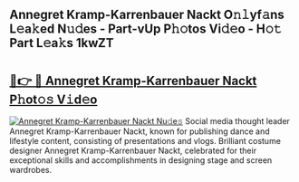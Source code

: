 ## Annegret Kramp-Karrenbauer Nackt O𝚗𝚕yf𝚊ns L𝚎a𝚔ed N𝚞𝚍es - Part-vUp P𝚑𝚘tos Vi𝚍𝚎o - H𝚘𝚝 Part L𝚎a𝚔s 1kwZT

# <h2><a href="http://kf59kb.oniu.top/?m=Annegret+Kramp-Karrenbauer+Nackt">🔗👉 🔴 Annegret Kramp-Karrenbauer Nackt P𝚑ot𝚘𝚜 V𝚒d𝚎o</a></h2>

[![Annegret Kramp-Karrenbauer Nackt Nu𝚍e𝚜](https://i.imgur.com/0qMVB7G.gif)](http://kf59kb.oniu.top/?m=Annegret+Kramp-Karrenbauer+Nackt)
Social media thought leader Annegret Kramp-Karrenbauer Nackt, known for publishing dance and lifestyle content, consisting of presentations and vlogs. Brilliant costume designer Annegret Kramp-Karrenbauer Nackt, celebrated for their exceptional skills and accomplishments in designing stage and screen wardrobes.  
